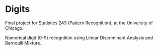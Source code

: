 # Digits

Final project for Statistics 243 (Pattern Recognition), at the University of Chicago.

Numerical digit (0-9) recognition using Linear Discriminant Analysis and Bernoulli Mixture.
